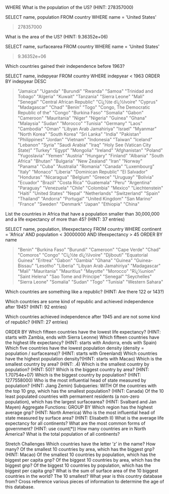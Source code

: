 WHERE
What is the population of the US? (HINT: 278357000)

SELECT name, population
FROM country
WHERE name = 'United States'

> 278357000

What is the area of the US? (HINT: 9.36352e+06)

SELECT name, surfacearea
FROM country
WHERE name = 'United States'

> 9.36352e+06

Which countries gained their independence before 1963?

SELECT name, indepyear
FROM country
WHERE indepyear < 1963
ORDER BY indepyear DESC

>"Jamaica"
"Uganda"
"Burundi"
"Rwanda"
"Samoa"
"Trinidad and Tobago"
"Algeria"
"Kuwait"
"Tanzania"
"Sierra Leone"
"Mali"
"Senegal"
"Central African Republic"
"Cï¿½te dï¿½Ivoire"
"Cyprus"
"Madagascar"
"Chad"
"Benin"
"Togo"
"Congo, The Democratic Republic of the"
"Congo"
"Burkina Faso"
"Somalia"
"Gabon"
"Cameroon"
"Mauritania"
"Niger"
"Nigeria"
"Guinea"
"Ghana"
"Malaysia"
"Sudan"
"Morocco"
"Tunisia"
"Germany"
"Laos"
"Cambodia"
"Oman"
"Libyan Arab Jamahiriya"
"Israel"
"Myanmar"
"North Korea"
"South Korea"
"Sri Lanka"
"India"
"Pakistan"
"Philippines"
"Jordan"
"Vietnam"
"Indonesia"
"Taiwan"
"Iceland"
"Lebanon"
"Syria"
"Saudi Arabia"
"Iraq"
"Holy See (Vatican City State)"
"Turkey"
"Egypt"
"Mongolia"
"Ireland"
"Afghanistan"
"Poland"
"Yugoslavia"
"Yemen"
"Austria"
"Hungary"
"Finland"
"Albania"
"South Africa"
"Bhutan"
"Bulgaria"
"New Zealand"
"Iran"
"Norway"
"Panama"
"Cuba"
"Australia"
"Romania"
"Canada"
"Luxembourg"
"Italy"
"Monaco"
"Liberia"
"Dominican Republic"
"El Salvador"
"Honduras"
"Nicaragua"
"Belgium"
"Greece"
"Uruguay"
"Bolivia"
"Ecuador"
"Brazil"
"Costa Rica"
"Guatemala"
"Peru"
"Argentina"
"Paraguay"
"Venezuela"
"Chile"
"Colombia"
"Mexico"
"Liechtenstein"
"Haiti"
"United States"
"Nepal"
"Netherlands"
"Switzerland"
"Spain"
"Thailand"
"Andorra"
"Portugal"
"United Kingdom"
"San Marino"
"France"
"Sweden"
"Denmark"
"Japan"
"Ethiopia"
"China"

List the countries in Africa that have a population smaller than 30,000,000 and a life expectancy of more than 45? (HINT: 37 entries)

SELECT name, population, lifeexpectancy
FROM country
WHERE continent = 'Africa' AND population < 30000000 AND lifeexpectancy > 45
ORDER BY name

> "Benin"
"Burkina Faso"
"Burundi"
"Cameroon"
"Cape Verde"
"Chad"
"Comoros"
"Congo"
"Cï¿½te dï¿½Ivoire"
"Djibouti"
"Equatorial Guinea"
"Eritrea"
"Gabon"
"Gambia"
"Ghana"
"Guinea"
"Guinea-Bissau"
"Lesotho"
"Liberia"
"Libyan Arab Jamahiriya"
"Madagascar"
"Mali"
"Mauritania"
"Mauritius"
"Mayotte"
"Morocco"
"Rï¿½union"
"Saint Helena"
"Sao Tome and Principe"
"Senegal"
"Seychelles"
"Sierra Leone"
"Somalia"
"Sudan"
"Togo"
"Tunisia"
"Western Sahara"

Which countries are something like a republic? (HINT: Are there 122 or 143?)

Which countries are some kind of republic and achieved independence after 1945? (HINT: 92 entries)

Which countries achieved independence after 1945 and are not some kind of republic? (HINT: 27 entries)


ORDER BY
Which fifteen countries have the lowest life expectancy? (HINT: starts with Zambia, ends with Sierra Leonne)
Which fifteen countries have the highest life expectancy? (HINT: starts with Andorra, ends with Spain)
Which five countries have the lowest population density (density = population / surfacearea)? (HINT: starts with Greenland)
Which countries have the highest population density?(HINT: starts with Macao)
Which is the smallest country by area? (HINT: .4)
Which is the smallest country by population? (HINT: 50)?
Which is the biggest country by area? (HINT: 1.70754e+07)
Which is the biggest country by population? (HINT: 1277558000)
Who is the most influential head of state measured by population? (HINT: Jiang Zemin)
Subqueries: WITH
Of the countries with the top 10 gnp, which has the smallest population? (HINT: Canada)
Of the 10 least populated countries with permament residents (a non-zero population), which has the largest surfacearea? (HINT: Svalbard and Jan Mayen)
Aggregate Functions: GROUP BY
Which region has the highest average gnp? (HINT: North America)
Who is the most influential head of state measured by surface area? (HINT: Elisabeth II)
What is the average life expectancy for all continents?
What are the most common forms of government? (HINT: use count(*))
How many countries are in North America?
What is the total population of all continents?


Stretch Challenges
Which countries have the letter ‘z’ in the name? How many?
Of the smallest 10 countries by area, which has the biggest gnp? (HINT: Macao)
Of the smallest 10 countries by population, which has the biggest per capita gnp?
Of the biggest 10 countries by area, which has the biggest gnp?
Of the biggest 10 countries by population, which has the biggest per capita gnp?
What is the sum of surface area of the 10 biggest countries in the world? The 10 smallest?
What year is this country database from? Cross reference various pieces of information to determine the age of this database.
